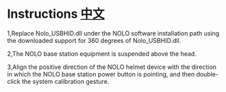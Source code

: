 # Instructions   [中文](https://github.com/NOLOVR/NOLO-Others/blob/master/Nolo%20supports%20the%20360%20degree%20dll%20plugin/README_CN.md)  
1,Replace Nolo_USBHID.dll under the NOLO software installation path using the downloaded support for 360 degrees of Nolo_USBHID.dll.  
<!--<div><img width=400 heigh=200 src="https://github.com/NOLOVR/NOLO-Others/blob/master/Windows-SDK-Others/picture/2.jpg"/></div>-->
2,The NOLO base station equipment is suspended above the head.  
<!--<div><img width=400 heigh=200 src="https://github.com/NOLOVR/NOLO-Others/blob/master/Windows-SDK-Others/picture/2.jpg"/></div>-->
3,Align the positive direction of the NOLO helmet device with the direction in which the NOLO base station power button is pointing, and then double-click the system calibration gesture.
<!--<div><img width=400 heigh=200 src="https://github.com/NOLOVR/NOLO-Others/blob/master/Windows-SDK-Others/picture/2.jpg"/></div>-->
#